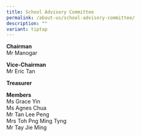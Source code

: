 ```yaml
---
title: School Advisory Committee
permalink: /about-us/school-advisory-committee/
description: ""
variant: tiptap
---
```

<p><strong>Chairman</strong> 
<br>Mr Manogar</p>
<p><strong>Vice-Chairman</strong> 
<br>Mr Eric Tan</p>
<p><strong>Treasurer</strong> 
<br>
</p>
<p><strong>Members</strong> 
<br>Ms Grace Yin
<br>Ms Agnes Chua
<br>Mr Tan Lee Peng
<br>Mrs Toh Png Ming Tyng
<br>Mr Tay Jie Ming
<br>
</p>